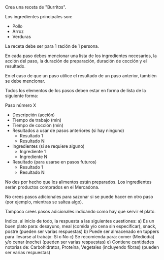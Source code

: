 Crea una receta de "Burritos".

Los ingredientes principales son:
 - Pollo
 - Arroz
 - Verduras

La receta debe ser para 1 ración de 1 persona.

En cada paso debes mencionar una lista de los ingredientes necesarios, la acción del paso, la duración de preparación, duración de cocción y el resultado. 

En el caso de que un paso utilice el resultado de un paso anterior, también se debe mencionar.

Todos los elementos de los pasos deben estar en forma de lista de la siguiente forma:

Paso número X
- Descripción (acción)
- Tiempo de trabajo (min)
- Tiempo de cocción (min)
- Resultados a usar de pasos anteriores (si hay ninguno)
  - Resultado 1
  - Resultado N
- Ingredientes (si se requiere alguno)
  - Ingrediente 1
  - Ingrediente N
- Resultado (para usarse en pasos futuros)
  - Resultado 1
  - Resultado N

No des por hecho que los alimentos están preparados. Los ingredientes serán productos comprados en el Mercadona.

No crees pasos adicionales para sazonar si se puede hacer en otro paso (por ejemplo, mientras se saltea algo).

Tampoco crees pasos adicionales indicando como hay que servir el plato.

Indica, al inicio de todo, la respuesta a las siguientes cuestiones:
 a) Es un buen plato para: desayuno, meal (comida y/o cena sin especificar), snack, postre (pueden ser varias respuestas)
 b) Puede ser almacenado en tuppers para llevarse al trabajo: Sí o No
 c) Se recomienda para: comer (Mediodía) y/o cenar (noche) (pueden ser varias respuestas)
 e) Contiene cantidades notorias de: Carbohidratos, Proteína, Vegetales (incluyendo fibras) (pueden ser varias respuestas) 